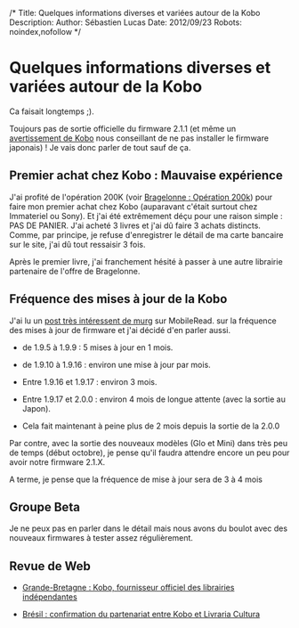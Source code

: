 /*
Title: Quelques informations diverses et variées autour de la Kobo
Description: 
Author: Sébastien Lucas
Date: 2012/09/23
Robots: noindex,nofollow
*/
# Quelques informations diverses et variées autour de la Kobo

Ca faisait longtemps ;).

Toujours pas de sortie officielle du firmware 2.1.1 (et même un [avertissement de Kobo](http://www.mobileread.com/forums/showthread.php?t=190836) nous conseillant de ne pas installer le firmware japonais) ! Je vais donc parler de tout sauf de ça.

## Premier achat chez Kobo : Mauvaise expérience

J'ai profité de l'opération 200K (voir [Bragelonne : Opération 200k](blog/bragelonne-operation-200k)) pour faire mon premier achat chez Kobo (auparavant c'était surtout chez Immateriel ou Sony). Et j'ai été extrêmement déçu pour une raison simple : PAS DE PANIER. J'ai acheté 3 livres et j'ai dû faire 3 achats distincts. Comme, par principe, je refuse d'enregistrer le détail de ma carte bancaire sur le site, j'ai dû tout ressaisir 3 fois.

Après le premier livre, j'ai franchement hésité à passer à une autre librairie partenaire de l'offre de Bragelonne.
## Fréquence des mises à jour de la Kobo

J'ai lu un [post très intéressent de murg](http://www.mobileread.com/forums/showpost.php?p=2225107&postcount=46) sur MobileRead. sur la fréquence des mises à jour de firmware et j'ai décidé d'en parler aussi.


*	de 1.9.5 à 1.9.9 : 5 mises à jour en 1 mois.

*	de 1.9.10 à 1.9.16 : environ une mise à jour par mois.

*	Entre 1.9.16 et 1.9.17 : environ 3 mois.

*	Entre 1.9.17 et 2.0.0 : environ 4 mois de longue attente (avec la sortie au Japon).

*	Cela fait maintenant à peine plus de 2 mois depuis la sortie de la 2.0.0

Par contre, avec la sortie des nouveaux modèles (Glo et Mini) dans très peu de temps (début octobre), je pense qu'il faudra attendre encore un peu pour avoir notre firmware 2.1.X.

A terme, je pense que la fréquence de mise à jour sera de 3 à 4 mois
## Groupe Beta

Je ne peux pas en parler dans le détail mais nous avons du boulot avec des nouveaux firmwares à tester assez régulièrement.
## Revue de Web

*	[Grande-Bretagne : Kobo, fournisseur officiel des librairies indépendantes](http://www.actualitte.com/acteurs-numeriques/grande-bretagne-kobo-fournisseur-officiel-des-librairies-inde-36837.htm)

*	[Brésil : confirmation du partenariat entre Kobo et Livraria Cultura](http://www.actualitte.com/international/bresil-confirmation-du-partenariat-entre-kobo-et-livraria-cultura-36752.htm)

